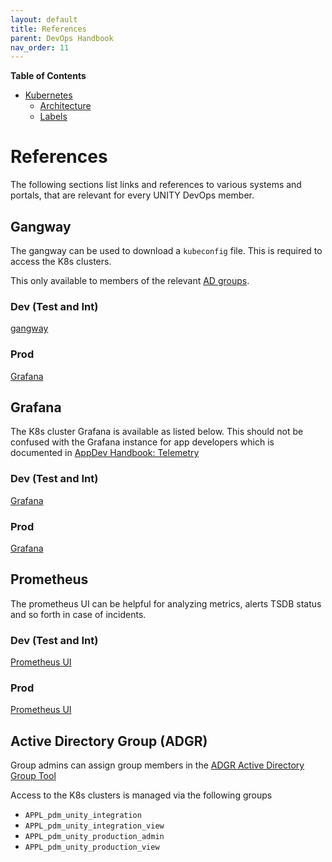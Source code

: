 ```yaml
---
layout: default
title: References
parent: DevOps Handbook
nav_order: 11
---
```


**Table of Contents**

<!-- START doctoc generated TOC please keep comment here to allow auto update -->
<!-- DON'T EDIT THIS SECTION, INSTEAD RE-RUN doctoc TO UPDATE -->

- [Kubernetes](#kubernetes)
  - [Architecture](#architecture)
  - [Labels](#labels)

<!-- END doctoc generated TOC please keep comment here to allow auto update -->

# References

The following sections list links and references to various systems and portals, that are relevant for every UNITY
DevOps member.

## Gangway

The gangway can be used to download a `kubeconfig` file. This is required to access the K8s clusters.

This only available to members of the relevant [AD groups](#active-directory-group-adgr).

### Dev (Test and Int)

[gangway](https://gangway.apps.pdm-unity-int.azure.cloud.bmw)

### Prod

[Grafana](https://gangway.apps.pdm-unity-int.azure.cloud.bmw)

## Grafana

The K8s cluster Grafana is available as listed below.
This should not be confused with the Grafana instance for app developers which is documented
in [AppDev Handbook: Telemetry](https://pages.atc-github.azure.cloud.bmw/UNITY/unity/app-dev-handbook/telemetry.html)

### Dev (Test and Int)

[Grafana](https://grafana.apps.pdm-unity-int.azure.cloud.bmw)

### Prod

[Grafana](https://grafana.apps.pdm-unity-int.azure.cloud.bmw)

## Prometheus

The prometheus UI can be helpful for analyzing metrics, alerts TSDB status and so forth in case of incidents.

### Dev (Test and Int)

[Prometheus UI](https://prometheus.apps.pdm-unity-int.azure.cloud.bmw)

### Prod

[Prometheus UI](https://prometheus.apps.pdm-unity-int.azure.cloud.bmw)

## Active Directory Group (ADGR)

Group admins can assign group members in the
[ADGR Active Directory Group Tool](http://adgr-prod.bmwgroup.net)

Access to the K8s clusters is managed via the following groups

* `APPL_pdm_unity_integration`
* `APPL_pdm_unity_integration_view`
* `APPL_pdm_unity_production_admin`
* `APPL_pdm_unity_production_view`
